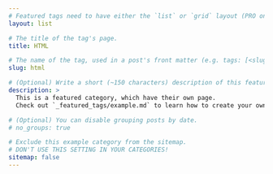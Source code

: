 ```yaml
---
# Featured tags need to have either the `list` or `grid` layout (PRO only).
layout: list

# The title of the tag's page.
title: HTML

# The name of the tag, used in a post's front matter (e.g. tags: [<slug>]).
slug: html

# (Optional) Write a short (~150 characters) description of this featured tag.
description: >
  This is a featured category, which have their own page.
  Check out `_featured_tags/example.md` to learn how to create your own.

# (Optional) You can disable grouping posts by date.
# no_groups: true

# Exclude this example category from the sitemap.
# DON'T USE THIS SETTING IN YOUR CATEGORIES!
sitemap: false
---
```

